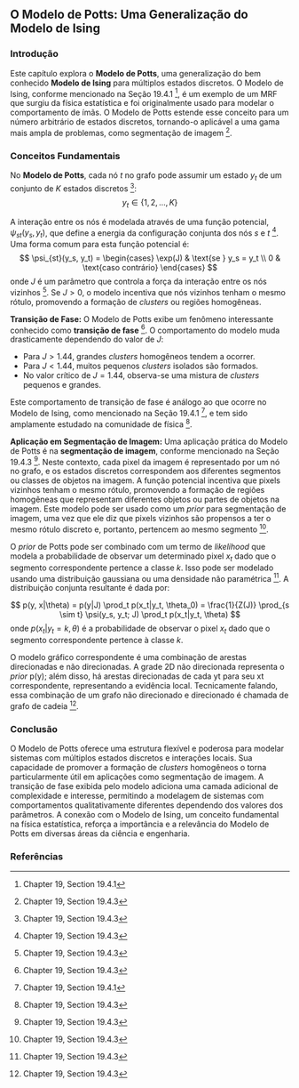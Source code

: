 ## O Modelo de Potts: Uma Generalização do Modelo de Ising

### Introdução
Este capítulo explora o **Modelo de Potts**, uma generalização do bem conhecido **Modelo de Ising** para múltiplos estados discretos. O Modelo de Ising, conforme mencionado na Seção 19.4.1 [^57], é um exemplo de um MRF que surgiu da física estatística e foi originalmente usado para modelar o comportamento de ímãs. O Modelo de Potts estende esse conceito para um número arbitrário de estados discretos, tornando-o aplicável a uma gama mais ampla de problemas, como segmentação de imagem [^53].

### Conceitos Fundamentais

No **Modelo de Potts**, cada nó $t$ no grafo pode assumir um estado $y_t$ de um conjunto de $K$ estados discretos [^53]:
$$y_t \in \{1, 2, ..., K\}$$

A interação entre os nós é modelada através de uma função potencial, $\psi_{st}(y_s, y_t)$, que define a energia da configuração conjunta dos nós $s$ e $t$ [^53]. Uma forma comum para esta função potencial é:
$$ \psi_{st}(y_s, y_t) =  \begin{cases} \exp(J) & \text{se } y_s = y_t \\ 0 & \text{caso contrário} \end{cases} $$
onde $J$ é um parâmetro que controla a força da interação entre os nós vizinhos [^53]. Se $J > 0$, o modelo incentiva que nós vizinhos tenham o mesmo rótulo, promovendo a formação de *clusters* ou regiões homogêneas.

**Transição de Fase:** O Modelo de Potts exibe um fenômeno interessante conhecido como **transição de fase** [^53]. O comportamento do modelo muda drasticamente dependendo do valor de $J$:
*   Para $J > 1.44$, grandes *clusters* homogêneos tendem a ocorrer.
*   Para $J < 1.44$, muitos pequenos *clusters* isolados são formados.
*   No valor crítico de $J = 1.44$, observa-se uma mistura de *clusters* pequenos e grandes.

Este comportamento de transição de fase é análogo ao que ocorre no Modelo de Ising, como mencionado na Seção 19.4.1 [^57], e tem sido amplamente estudado na comunidade de física [^53].

**Aplicação em Segmentação de Imagem:** Uma aplicação prática do Modelo de Potts é na **segmentação de imagem**, conforme mencionado na Seção 19.4.3 [^53]. Neste contexto, cada pixel da imagem é representado por um nó no grafo, e os estados discretos correspondem aos diferentes segmentos ou classes de objetos na imagem. A função potencial incentiva que pixels vizinhos tenham o mesmo rótulo, promovendo a formação de regiões homogêneas que representam diferentes objetos ou partes de objetos na imagem. Este modelo pode ser usado como um *prior* para segmentação de imagem, uma vez que ele diz que pixels vizinhos são propensos a ter o mesmo rótulo discreto e, portanto, pertencem ao mesmo segmento [^53].

O *prior* de Potts pode ser combinado com um termo de *likelihood* que modela a probabilidade de observar um determinado pixel $x_t$ dado que o segmento correspondente pertence a classe $k$. Isso pode ser modelado usando uma distribuição gaussiana ou uma densidade não paramétrica [^53]. A distribuição conjunta resultante é dada por:

$$ p(y, x|\theta) = p(y|J) \prod_t p(x_t|y_t, \theta_0) = \frac{1}{Z(J)} \prod_{s \sim t} \psi(y_s, y_t; J) \prod_t p(x_t|y_t, \theta) $$
onde $p(x_t|y_t = k, \theta)$ é a probabilidade de observar o pixel $x_t$ dado que o segmento correspondente pertence à classe $k$.

O modelo gráfico correspondente é uma combinação de arestas direcionadas e não direcionadas. A grade 2D não direcionada representa o *prior* p(y); além disso, há arestas direcionadas de cada yt para seu xt correspondente, representando a evidência local. Tecnicamente falando, essa combinação de um grafo não direcionado e direcionado é chamada de grafo de cadeia [^53].

### Conclusão

O Modelo de Potts oferece uma estrutura flexível e poderosa para modelar sistemas com múltiplos estados discretos e interações locais. Sua capacidade de promover a formação de *clusters* homogêneos o torna particularmente útil em aplicações como segmentação de imagem. A transição de fase exibida pelo modelo adiciona uma camada adicional de complexidade e interesse, permitindo a modelagem de sistemas com comportamentos qualitativamente diferentes dependendo dos valores dos parâmetros. A conexão com o Modelo de Ising, um conceito fundamental na física estatística, reforça a importância e a relevância do Modelo de Potts em diversas áreas da ciência e engenharia.

### Referências
[^53]: Chapter 19, Section 19.4.3
[^57]: Chapter 19, Section 19.4.1
<!-- END -->